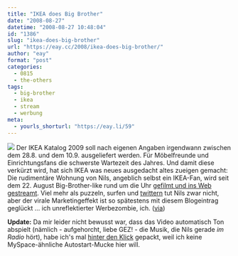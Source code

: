 ```yaml
---
title: "IKEA does Big Brother"
date: "2008-08-27"
datetime: "2008-08-27 10:48:04"
id: "1386"
slug: "ikea-does-big-brother"
url: "https://eay.cc/2008/ikea-does-big-brother/"
author: "eay"
format: "post"
categories:
  - 0815
  - the-others
tags:
  - big-brother
  - ikea
  - stream
  - werbung
meta:
  - yourls_shorturl: "https://eay.li/59"
---
```


![](/uploads/2008/ikeabigbrother.jpg) Der IKEA Katalog 2009 soll nach eigenen Angaben irgendwann zwischen dem 28.8. und dem 10.9. ausgeliefert werden. Für Möbelfreunde und Einrichtungsfans die schwerste Wartezeit des Jahres. Und damit diese verkürzt wird, hat sich IKEA was neues ausgedacht altes zueigen gemacht: Die rudimentäre Wohnung von Nils, angeblich selbst ein IKEA-Fan, wird seit dem 22. August Big-Brother-like rund um die Uhr [gefilmt und ins Web gestreamt](http://www.warte-bis-september.de/). Viel mehr als puzzeln, surfen und [twittern](http://twitter.com/NilsSeptember) tut Nils zwar nicht, aber der virale Marketingeffekt ist so spätestens mit diesem Blogeintrag geglückt ... ich unreflektierter Werbezombie, ich. ([via](http://www.fontblog.de/ikea-spielt-big-brother-mit-nils))

**Update:** Da mir leider nicht bewusst war, dass das Video automatisch Ton abspielt (nämlich - aufgehorcht, liebe GEZ! - die Musik, die Nils gerade _im Radio_ hört), habe ich's mal [hinter den Klick](//eay.cc/2008/ikea-does-big-brother/) gepackt, weil ich keine MySpace-ähnliche Autostart-Mucke hier will.
